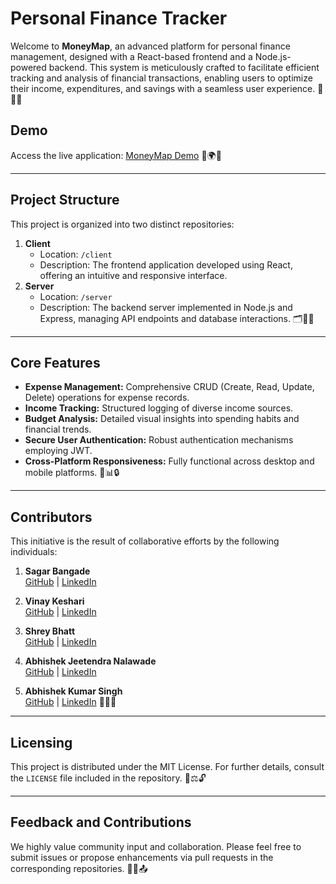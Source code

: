 # Personal Finance Tracker

Welcome to **MoneyMap**, an advanced platform for personal finance management, designed with a React-based frontend and a Node.js-powered backend. This system is meticulously crafted to facilitate efficient tracking and analysis of financial transactions, enabling users to optimize their income, expenditures, and savings with a seamless user experience. 🌟🌐💼

## Demo
Access the live application: [MoneyMap Demo](https://moneymap.skillsfoster.com/) 🎥🌍✨

---

## Project Structure

This project is organized into two distinct repositories:
1. **Client**
   - Location: `/client`
   - Description: The frontend application developed using React, offering an intuitive and responsive interface.
2. **Server**
   - Location: `/server`
   - Description: The backend server implemented in Node.js and Express, managing API endpoints and database interactions. 🗂️📂🔧

---

## Core Features
- **Expense Management:** Comprehensive CRUD (Create, Read, Update, Delete) operations for expense records.
- **Income Tracking:** Structured logging of diverse income sources.
- **Budget Analysis:** Detailed visual insights into spending habits and financial trends.
- **Secure User Authentication:** Robust authentication mechanisms employing JWT.
- **Cross-Platform Responsiveness:** Fully functional across desktop and mobile platforms. 🏦📊🔒

---

## Contributors

This initiative is the result of collaborative efforts by the following individuals:

1. **Sagar Bangade**  
   [GitHub](https://github.com/sagarbangade) | [LinkedIn](https://www.linkedin.com/in/sagar-bangade/)

2. **Vinay Keshari**  
   [GitHub](https://github.com/vkeshari23/) | [LinkedIn](https://www.linkedin.com/in/vinay-keshari-301125240/)

3. **Shrey Bhatt**  
   [GitHub](https://github.com/contributor3) | [LinkedIn](https://linkedin.com/in/contributor3)

4. **Abhishek Jeetendra Nalawade**  
   [GitHub](https://github.com/contributor4) | [LinkedIn](https://linkedin.com/in/contributor4)

5. **Abhishek Kumar Singh**  
   [GitHub](https://github.com/contributor5) | [LinkedIn](https://linkedin.com/in/contributor5) 🤝💡🌟

---

## Licensing

This project is distributed under the MIT License. For further details, consult the `LICENSE` file included in the repository. 📜⚖️🔓

---

## Feedback and Contributions

We highly value community input and collaboration. Please feel free to submit issues or propose enhancements via pull requests in the corresponding repositories. 💬🤝📤

